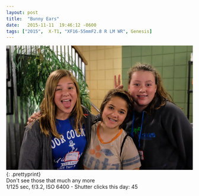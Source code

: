 ```yaml
---
layout: post
title:  "Bunny Ears"
date:   2015-11-11  19:46:12 -0600
tags: ["2015",  X-T1, "XF16-55mmF2.8 R LM WR", Genesis]
---
```

![:title](/images/2015/2015_1111_DSCF2993.jpg)
{: .prettyprint}  
Don't see those that much any more  
1/125 sec, f/3.2, ISO 6400 - Shutter clicks this day: 45